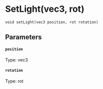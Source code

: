 # SetLight(vec3, rot)

```
void setLight(vec3 position, rot rotation)
```

## Parameters

#### `position`
Type: vec3

#### `rotation`
Type: rot

